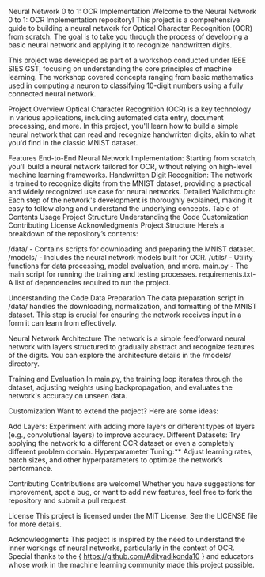 Neural Network 0 to 1: OCR Implementation
Welcome to the Neural Network 0 to 1: OCR Implementation repository! This project is a comprehensive guide to building a neural network for Optical Character Recognition (OCR) from scratch. The goal is to take you through the process of developing a basic neural network and applying it to recognize handwritten digits.

This project was developed as part of a workshop conducted under IEEE SIES GST, focusing on understanding the core principles of machine learning. The workshop covered concepts ranging from basic mathematics used in computing a neuron to classifying 10-digit numbers using a fully connected neural network.

Project Overview
Optical Character Recognition (OCR) is a key technology in various applications, including automated data entry, document processing, and more. In this project, you'll learn how to build a simple neural network that can read and recognize handwritten digits, akin to what you'd find in the classic MNIST dataset.

Features
End-to-End Neural Network Implementation: Starting from scratch, you'll build a neural network tailored for OCR, without relying on high-level machine learning frameworks.
Handwritten Digit Recognition: The network is trained to recognize digits from the MNIST dataset, providing a practical and widely recognized use case for neural networks.
Detailed Walkthrough: Each step of the network's development is thoroughly explained, making it easy to follow along and understand the underlying concepts.
Table of Contents
Usage
Project Structure
Understanding the Code
Customization
Contributing
License
Acknowledgments
Project Structure
Here’s a breakdown of the repository’s contents:

/data/ - Contains scripts for downloading and preparing the MNIST dataset. /models/ - Includes the neural network models built for OCR. /utils/ - Utility functions for data processing, model evaluation, and more. main.py - The main script for running the training and testing processes. requirements.txt- A list of dependencies required to run the project.

Understanding the Code
Data Preparation
The data preparation script in /data/ handles the downloading, normalization, and formatting of the MNIST dataset. This step is crucial for ensuring the network receives input in a form it can learn from effectively.

Neural Network Architecture
The network is a simple feedforward neural network with layers structured to gradually abstract and recognize features of the digits. You can explore the architecture details in the /models/ directory.

Training and Evaluation
In main.py, the training loop iterates through the dataset, adjusting weights using backpropagation, and evaluates the network's accuracy on unseen data.

Customization
Want to extend the project? Here are some ideas:

Add Layers: Experiment with adding more layers or different types of layers (e.g., convolutional layers) to improve accuracy. Different Datasets: Try applying the network to a different OCR dataset or even a completely different problem domain. Hyperparameter Tuning:** Adjust learning rates, batch sizes, and other hyperparameters to optimize the network’s performance.

Contributing
Contributions are welcome! Whether you have suggestions for improvement, spot a bug, or want to add new features, feel free to fork the repository and submit a pull request.

License
This project is licensed under the MIT License. See the LICENSE file for more details.

Acknowledgments
This project is inspired by the need to understand the inner workings of neural networks, particularly in the context of OCR. Special thanks to the { https://github.com/Adityadikonda10 } and educators whose work in the machine learning community made this project possible.
